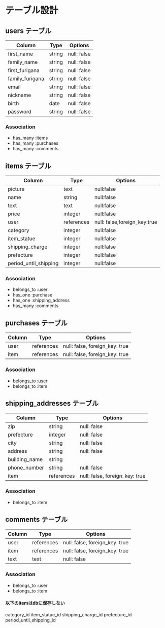 # テーブル設計

## users テーブル

| Column             | Type       | Options                        |
| -----------        | ---------- | ------------------------------ |
| first_name         | string     | null: false                    |
| family_name        | string     | null: false                    |
| first_furigana     | string     | null: false                    |
| family_furigana    | string     | null: false                    |
| email              | string     | null: false                    |
| nickname           | string     | null: false                    |
| birth              | date       | null: false                    |
| password           | string     | null: false                    |


### Association

- has_many :items
- has_many :purchases
- has_many :comments



## items テーブル

| Column                  | Type       |Options                      |
| --------------------    | ---------- | -------------------------   |
| picture                 | text       | null:false                  |
| name                    | string     | null:false                  |
| text                    | text       | null:false                  |
| price                   | integer    | null:false                  |
| user                    | references | null: false,foreign_key:true|
| category                | integer    | null:false                  |
| item_statue             | integer    | null:false                  |
| shipping_charge         | integer    | null:false                  |
| prefecture              | integer    | null:false                  |
| period_until_shipping   | integer    | null:false                  |

### Association

- belongs_to :user
- has_one    :purchase
- has_one    :shipping_address
- has_many   :comments


## purchases テーブル

| Column           | Type       | Options                        |
| ---------------  | ---------- | ------------------------------ |
| user             | references | null: false, foreign_key: true |
| item             | references | null: false, foreign_key: true |

### Association

- belongs_to :user
- belongs_to :item

## shipping_addresses テーブル

| Column        | Type       | Options                        |
| ------------- | ---------- | ------------------------------ |
| zip           | string     | null: false                    |
| prefecture    | integer    | null: false                    |
| city          | string     | null: false                    |
| address       | string     | null: false                    |
| building_name | string     |                                |
| phone_number  | string     | null: false                    |
| item          | references | null: false, foreign_key: true |

### Association

- belongs_to :item


## comments テーブル
| Column           | Type       | Options                        |
| ---------------  | ---------- | ------------------------------ |
| user             | references | null: false, foreign_key: true |
| item             | references | null: false, foreign_key: true |
| text             | text       | null: false                    |

### Association

- belongs_to :user
- belongs_to :item



#### 以下のitemはdbに保存しない
category_id
item_statue_id 
shipping_charge_id
prefecture_id
period_until_shipping_id 


